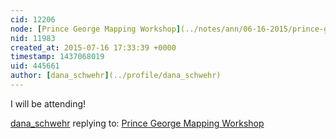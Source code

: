 ```yaml
---
cid: 12206
node: [Prince George Mapping Workshop](../notes/ann/06-16-2015/prince-george-mapping-workshop)
nid: 11983
created_at: 2015-07-16 17:33:39 +0000
timestamp: 1437068019
uid: 445661
author: [dana_schwehr](../profile/dana_schwehr)
---
```


I will be attending!

[dana_schwehr](../profile/dana_schwehr) replying to: [Prince George Mapping Workshop](../notes/ann/06-16-2015/prince-george-mapping-workshop)

